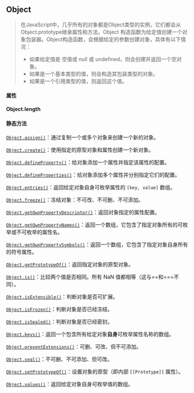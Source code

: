 ## Object

> 在JavaScript中，几乎所有的对象都是Object类型的实例，它们都会从Object.prototype继承属性和方法。Object 构造函数为给定值创建一个对象包装器。Object构造函数，会根据给定的参数创建对象，具体有以下情况：
>
> + 如果给定值是 空值或 null 或 undefined，则会创建并返回一个空对象。
> + 如果是一个基本类型的值，则会构造其包装类型的对象。
> + 如果是一个引用类型的值，则返回这个值。



#### 属性

**Object.length**



#### 静态方法

[`Object.assign()`](https://developer.mozilla.org/zh-CN/docs/Web/JavaScript/Reference/Global_Objects/Object/assign)：通过复制一个或多个对象来创建一个新的对象。

[`Object.create()`](https://developer.mozilla.org/zh-CN/docs/Web/JavaScript/Reference/Global_Objects/Object/create)：使用指定的原型对象和属性创建一个新对象。

[`Object.defineProperty()`](https://developer.mozilla.org/zh-CN/docs/Web/JavaScript/Reference/Global_Objects/Object/defineProperty)：给对象添加一个属性并指定该属性的配置。

[`Object.defineProperties()`](https://developer.mozilla.org/zh-CN/docs/Web/JavaScript/Reference/Global_Objects/Object/defineProperties)：给对象添加多个属性并分别指定它们的配置。

[`Object.entries()`](https://developer.mozilla.org/zh-CN/docs/Web/JavaScript/Reference/Global_Objects/Object/entries)：返回给定对象自身可枚举属性的 `[key, value]` 数组。

[`Object.freeze()`](https://developer.mozilla.org/zh-CN/docs/Web/JavaScript/Reference/Global_Objects/Object/freeze)：冻结对象：不可改、不可删、不可添加。

[`Object.getOwnPropertyDescriptor()`](https://developer.mozilla.org/zh-CN/docs/Web/JavaScript/Reference/Global_Objects/Object/getOwnPropertyDescriptor)：返回对象指定的属性配置。

[`Object.getOwnPropertyNames()`](https://developer.mozilla.org/zh-CN/docs/Web/JavaScript/Reference/Global_Objects/Object/getOwnPropertyNames)：返回一个数组，它包含了指定对象所有的可枚举或不可枚举的属性名。

[`Object.getOwnPropertySymbols()`](https://developer.mozilla.org/zh-CN/docs/Web/JavaScript/Reference/Global_Objects/Object/getOwnPropertySymbols)：返回一个数组，它包含了指定对象自身所有的符号属性。

[`Object.getPrototypeOf()`](https://developer.mozilla.org/zh-CN/docs/Web/JavaScript/Reference/Global_Objects/Object/GetPrototypeOf)：返回指定对象的原型对象。

[`Object.is()`](https://developer.mozilla.org/zh-CN/docs/Web/JavaScript/Reference/Global_Objects/Object/is)：比较两个值是否相同。所有 NaN 值都相等（这与==和===不同）。

[`Object.isExtensible()`](https://developer.mozilla.org/zh-CN/docs/Web/JavaScript/Reference/Global_Objects/Object/isExtensible)：判断对象是否可扩展。

[`Object.isFrozen()`](https://developer.mozilla.org/zh-CN/docs/Web/JavaScript/Reference/Global_Objects/Object/isFrozen)：判断对象是否已经冻结。

[`Object.isSealed()`](https://developer.mozilla.org/zh-CN/docs/Web/JavaScript/Reference/Global_Objects/Object/isSealed)：判断对象是否已经密封。

[`Object.keys()`](https://developer.mozilla.org/zh-CN/docs/Web/JavaScript/Reference/Global_Objects/Object/keys)：返回一个包含所有给定对象**自身**可枚举属性名称的数组。

[`Object.preventExtensions()`](https://developer.mozilla.org/zh-CN/docs/Web/JavaScript/Reference/Global_Objects/Object/preventExtensions)：可删、可改、但不可添加。

[`Object.seal()`](https://developer.mozilla.org/zh-CN/docs/Web/JavaScript/Reference/Global_Objects/Object/seal)：不可删、不可添加、但可改。

[`Object.setPrototypeOf()`](https://developer.mozilla.org/zh-CN/docs/Web/JavaScript/Reference/Global_Objects/Object/setPrototypeOf)：设置对象的原型（即内部 `[[Prototype]]` 属性）。

[`Object.values()`](https://developer.mozilla.org/zh-CN/docs/Web/JavaScript/Reference/Global_Objects/Object/values)：返回给定对象自身可枚举值的数组。













